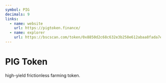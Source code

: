 ```yaml
---
symbol: PIG
decimals: 9
links:
  - name: website
    url: https://pigtoken.finance/
  - name: explorer
    url: https://bscscan.com/token/0x8850d2c68c632e3b258e612abaa8fada7e6958e5
---
```


# PIG Token

high-yield frictionless farming token.
